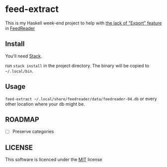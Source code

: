 # feed-extract

This is my Haskell week-end project to help with [the lack of "Export" feature](https://github.com/jangernert/FeedReader/issues/334) in [FeedReader](https://jangernert.github.io/FeedReader/)

## Install

You'll need [Stack](https://haskellstack.org).

run `stack install` in the project directory. The binary will be copied to `~/.local/bin`.

## Usage

`feed-extract ~/.local/share/feedreader/data/feedreader-04.db` or every other location where your db might be.

## ROADMAP

- [ ] Preserve categories

## LICENSE

This software is licenced under the [MIT](LICENSE.md) license

